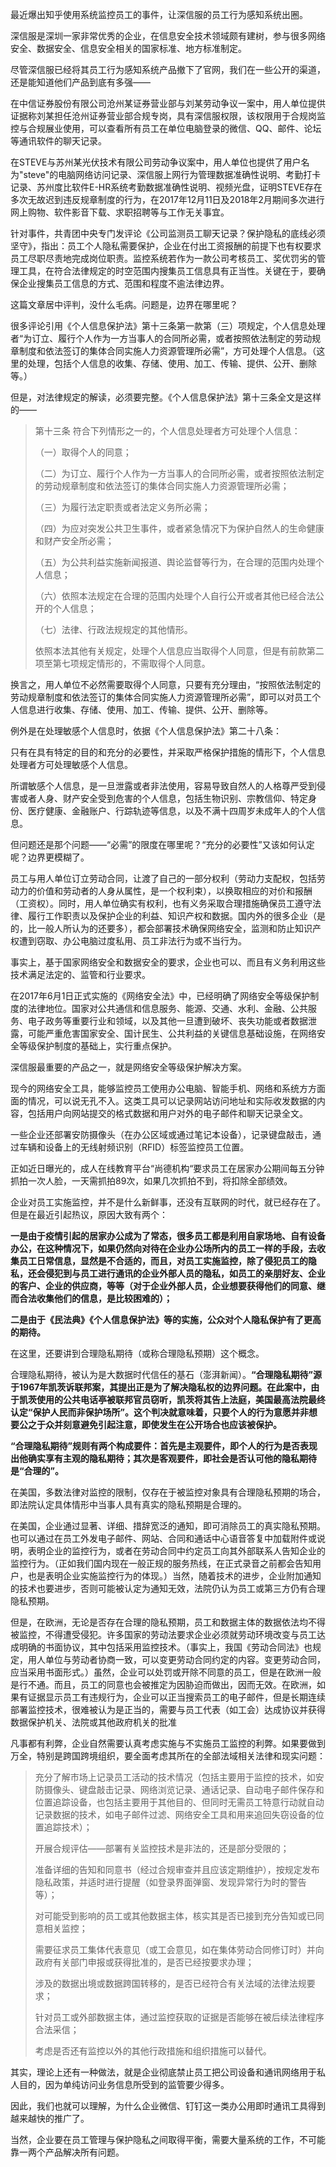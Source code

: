 最近爆出知乎使用系统监控员工的事件，让深信服的员工行为感知系统出圈。
 
深信服是深圳一家非常优秀的企业，在信息安全技术领域颇有建树，参与很多网络安全、数据安全、信息安全相关的国家标准、地方标准制定。
 
尽管深信服已经将其员工行为感知系统产品撤下了官网，我们在一些公开的渠道，还是能知道他们产品到底有多强——
 
在中信证券股份有限公司沧州某证券营业部与刘某劳动争议一案中，用人单位提供证据称刘某担任沧州证券营业部合规专岗，具有深信服权限，该权限用于合规岗监控与合规展业使用，可以查看所有员工在单位电脑登录的微信、QQ、邮件、论坛等通讯软件的聊天记录。
 
在STEVE与苏州某光伏技术有限公司劳动争议案中，用人单位也提供了用户名为"steve"的电脑网络访问记录、深信服上网行为管理数据准确性说明、考勤打卡记录、苏州度比软件E-HR系统考勤数据准确性说明、视频光盘，证明STEVE存在多次无故迟到违反规章制度的行为，在2017年12月11日及2018年2月期间多次进行网上购物、软件影音下载、求职招聘等与工作无关事宜。
 
针对事件，共青团中央专门发评论《公司监测员工聊天记录？保护隐私的底线必须坚守》，指出：员工个人隐私需要保护，企业在付出工资报酬的前提下也有权要求员工尽职尽责地完成岗位职责。监控系统若作为一款公司考核员工、奖优罚劣的管理工具，在符合法律规定的时空范围内搜集员工信息具有正当性。关键在于，要确保企业搜集员工信息的方式、范围和程度不逾法律边界。
 
这篇文章居中评判，没什么毛病。问题是，边界在哪里呢？
 
很多评论引用《个人信息保护法》第十三条第一款第（三）项规定，个人信息处理者“为订立、履行个人作为一方当事人的合同所必需，或者按照依法制定的劳动规章制度和依法签订的集体合同实施人力资源管理所必需”，方可处理个人信息。（这里的处理，包括个人信息的收集、存储、使用、加工、传输、提供、公开、删除等。）
 
但是，对法律规定的解读，必须要完整。《个人信息保护法》第十三条全文是这样的——
 
>第十三条 符合下列情形之一的，个人信息处理者方可处理个人信息：
>
>（一）取得个人的同意；
>
>（二）为订立、履行个人作为一方当事人的合同所必需，或者按照依法制定的劳动规章制度和依法签订的集体合同实施人力资源管理所必需；
>
>（三）为履行法定职责或者法定义务所必需；
>
>（四）为应对突发公共卫生事件，或者紧急情况下为保护自然人的生命健康和财产安全所必需；
>
>（五）为公共利益实施新闻报道、舆论监督等行为，在合理的范围内处理个人信息；
>
>（六）依照本法规定在合理的范围内处理个人自行公开或者其他已经合法公开的个人信息；
>
>（七）法律、行政法规规定的其他情形。
>
>依照本法其他有关规定，处理个人信息应当取得个人同意，但是有前款第二项至第七项规定情形的，不需取得个人同意。
 
换言之，用人单位不必然需要取得个人同意，只要有充分理由，“按照依法制定的劳动规章制度和依法签订的集体合同实施人力资源管理所必需”，即可以对员工个人信息进行收集、存储、使用、加工、传输、提供、公开、删除等。
 
例外是在处理敏感个人信息时，依据《个人信息保护法》第二十八条：

只有在具有特定的目的和充分的必要性，并采取严格保护措施的情形下，个人信息处理者方可处理敏感个人信息。
 
所谓敏感个人信息，是一旦泄露或者非法使用，容易导致自然人的人格尊严受到侵害或者人身、财产安全受到危害的个人信息，包括生物识别、宗教信仰、特定身份、医疗健康、金融账户、行踪轨迹等信息，以及不满十四周岁未成年人的个人信息。
 
但问题还是那个问题——“必需”的限度在哪里呢？“充分的必要性”又该如何认定呢？边界更模糊了。
 
员工与用人单位订立劳动合同，让渡了自己的一部分权利（劳动力支配权，包括劳动力的价值和劳动者的人身从属性，是一个权利束），以换取相应的对价和报酬（工资权）。同时，用人单位确实有权利，也有义务采取合理措施确保员工遵守法律、履行工作职责以及保护企业的利益、知识产权和数据。国内外的很多企业（是的，比一般人所认为的还要多），都会部署技术确保网络安全，监测和防止知识产权遭到窃取、办公电脑过度私用、员工非法行为或不当行为。
 
事实上，基于国家网络安全和数据安全的要求，企业也可以、而且有义务利用这些技术满足法定的、监管和行业要求。
 
在2017年6月1日正式实施的《网络安全法》中，已经明确了网络安全等级保护制度的法律地位。国家对公共通信和信息服务、能源、交通、水利、金融、公共服务、电子政务等重要行业和领域，以及其他一旦遭到破坏、丧失功能或者数据泄露，可能严重危害国家安全、国计民生、公共利益的关键信息基础设施，在网络安全等级保护制度的基础上，实行重点保护。
 
深信服最重要的产品之一，就是网络安全等级保护解决方案。
 
现今的网络安全工具，能够监控员工使用办公电脑、智能手机、网络和系统方方面面的情况，可以说无孔不入。这类工具可以记录网站访问地址和实际收发数据的内容，包括用户向网站提交的格式数据和用户对外的电子邮件和聊天记录全文。
 
一些企业还部署安防摄像头（在办公区域或通过笔记本设备），记录键盘敲击，通过车辆和设备上的无线射频识别（RFID）标签监控员工位置。
 
正如近日曝光的，成人在线教育平台“尚德机构“要求员工在居家办公期间每五分钟抓拍一次人脸，一天需抓拍89次，如果几次抓拍不到，将扣除全部绩效。
 
企业对员工实施监控，并不是什么新鲜事，还没有互联网的时代，就已经存在了。但是在最近引起热议，原因大致有两个：
 
<strong>一是由于疫情引起的居家办公成为了常态，很多员工都是利用自家场地、自有设备办公，在这种情况下，如果仍然向对待在企业办公场所内的员工一样的手段，去收集员工日常信息，显然是不合适的，而且，对员工实施监控，除了侵犯员工的隐私，还会侵犯到与员工进行通讯的企业外部人员的隐私，如员工的亲朋好友、企业的客户、企业的供应商，等等（对于企业外部人员，企业想要获得他们的同意、继而合法收集他们的信息，是比较困难的）；</strong>
 
<strong>二是由于《民法典》《个人信息保护法》等的实施，公众对个人隐私保护有了更高的期待。</strong>
 
在这里，还要讲到合理隐私期待（或称合理隐私预期）这个概念。
 
合理隐私期待，被认为是大数据时代信任的基石（澎湃新闻）。<strong>“合理隐私期待”源于1967年凯茨诉联邦案，其提出正是为了解决隐私权的边界问题。在此案中，由于凯茨使用的公共电话亭被联邦官员窃听，凯茨将其告上法庭，美国最高法院最终认定“保护人民而非保护场所”。这个判决就意味着，只要个人的行为意愿并非想要公之于众并刻意避免引起注意，即使发生在公开场合也应该被保护。
 
“合理隐私期待”规则有两个构成要件：首先是主观要件，即个人的行为是否表现出他确实享有主观的隐私期待；其次是客观要件，即社会是否认可他的隐私期待是“合理的”。</strong>
 
在美国，多数法律对监控的限制，仅存在于被监控对象具有合理隐私预期的场合，即法院认定具体情形中当事人具有真实的隐私预期是合理的。
 
在美国，企业通过显著、详细、措辞宽泛的通知，即可消除员工的真实隐私预期。也可以通过在员工外发电子邮件、网站、合同和通话中心语音答复中加载附件或说明，表明企业的监控行为，或者在劳动合同中约定员工向其外部联系人告知企业的监控行为。（正如我们国内现在一般正规的服务热线，在正式录音之前都会告知用户，也是表明企业实施监控行为的体现。）当然，随着技术的进步，企业附加通知的技术也要进步，否则可能被认定为通知无效，法院仍认为员工或第三方仍有合理隐私预期。
 
但是，在欧洲，无论是否存在合理的隐私预期，员工和数据主体的数据依法均不得被监控，不得遭受侵犯。许多国家的劳动法要求企业必须就劳动环境改变与员工达成明确的书面协议，其中包括采用监控技术。（事实上，我国《劳动合同法》也规定，用人单位与劳动者协商一致，可以变更劳动合同约定的内容。变更劳动合同，应当采用书面形式。）虽然，企业可以处罚或开除不同意的员工，但是在欧洲一般是行不通。而且，员工的同意也会被推定为因胁迫而做出，因而无效。在欧洲，如果有证据显示员工有违规行为，企业可以正当搜索员工的电子邮件，但是长期连续部署监控技术，很难被认为是正当的，需要与员工代表（如工会）达成协议并获得数据保护机关、法院或其他政府机关的批准
 
凡事都有利弊，企业自然需要认真考虑实施与不实施员工监控的利弊。如果要做到万全，特别是跨国跨境组织，要全面考虑其所在的全部法域相关法律和现实问题：
 
>充分了解市场上记录员工活动的技术情况（包括主要用于监控的技术，如安防摄像头、键盘敲击记录、网络浏览记录、通话记录、自动电子邮件保存和位置追踪设备，也包括主要用于其他目的、但同时无需员工特意行动就自动记录数据的技术，如电子邮件过滤、网络安全工具和用来追回失窃设备的位置追踪技术）； 
>
>开展合规评估——部署有关监控技术是非法的，还是部分受限的；
>
>准备详细的告知和同意书（经过合规审查并且应该定期维护），按规定发布隐私政策，并适时进行提醒（如登录界面弹窗、发现异常行为时的警告等）；
>
>对可能受到影响的员工或其他数据主体，核实其是否已接到充分告知或已同意相关监控；
>
>需要征求员工集体代表意见（或工会意见，如在集体劳动合同修订时）并向政府有关部门申报或获得批准的，是否已经按要求办理；
>
>涉及的数据出境或数据跨国转移的，是否已经符合有关法域的法律法规要求；
>
>针对员工或外部数据主体，通过监控获取的证据是否能够在被后续法律程序合法采信；
>
>考虑是否还有监控以外的其他行政措施和组织措施可以替代。

其实，理论上还有一种做法，就是企业彻底禁止员工把公司设备和通讯网络用于私人目的，因为单纯访问业务信息所受到的监管要少得多。
 
因此，我们也就可以理解，为什么企业微信、钉钉这一类办公用即时通讯工具得到越来越快的推广了。
 
当然，企业要在员工管理与保护隐私之间取得平衡，需要大量系统的工作，不可能靠一两个产品解决所有问题。
